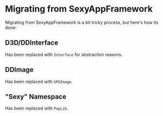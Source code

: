 # Migrating from SexyAppFramework
Migrating from SexyAppFramework is a bit tricky process, but here's how its done:

## D3D/DDInterface
Has been replaced with `Interface` for abstraction reasons.

## DDImage
Has been replaced with `GPUImage`.

## "Sexy" Namespace
Has been replaced with `PopLib`.